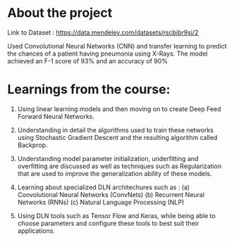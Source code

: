 # About the project

   Link to Dataset : https://data.mendeley.com/datasets/rscbjbr9sj/2
   
   Used Convolutional Neural Networks (CNN) and transfer learning to predict the chances of a patient having pneumonia using X-Rays. The model achieved an F-1 score of 93% and    an accuracy of 90%

# Learnings from the course: 

1. Using linear learning models and then moving on to create Deep Feed Forward Neural Networks. 

2. Understanding in detail the algorithms used to train these networks using Stochastic Gradient Descent and the resulting algorithm called Backprop.

3. Understanding model parameter initialization, underfitting and overfitting are discussed as well as techniques such as Regularization that are used to improve the generalization ability of these models. 

4. Learning about specialized DLN architechures such as :
    (a) Convolutional Neural Networks (ConvNets)
    (b) Recurrent Neural Networks (RNNs)
    (c) Natural Language Processing (NLP)

5. Using DLN tools such as Tensor Flow and Keras, while being able to choose parameters and configure these tools to best suit their applications. 
